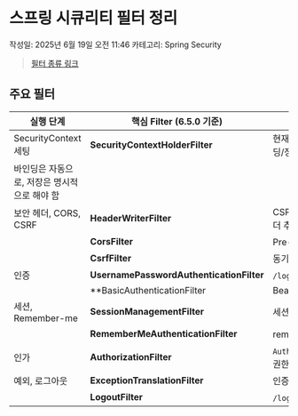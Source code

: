 # 스프링 시큐리티 필터 정리

작성일: 2025년 6월 19일 오전 11:46
카테고리: Spring Security

> [필터 종류 링크](https://docs.spring.io/spring-security/reference/api/java/org/springframework/security/config/annotation/web/HttpSecurityBuilder.html)
> 

## 주요 필터

| 실행 단계 | 핵심 Filter (6.5.0 기준) | 한 줄 역할 |
| --- | --- | --- |
| SecurityContext 세팅 | **SecurityContextHolderFilter** | 현재 스레드에 `SecurityContext` 바인딩/정리
바인딩은 자동으로, 저장은 명시적으로 해야 함 |
| 보안 헤더, CORS, CSRF | **HeaderWriterFilter** | CSP, X-Frame-Options 등 보안 헤더 추가 |
|  | **CorsFilter** | Pre-flight 허용·Origin 검사 |
|  | **CsrfFilter** | 동기화 토큰으로 CSRF 차단 |
| 인증 | **UsernamePasswordAuthenticationFilter** | `/login` 폼 POST → ID/PW 인증 |
|  | **BasicAuthenticationFilter | BearerTokenAuthenticationFilter** | HTTP Basic 또는 JWT/OAuth2 Bearer 토큰 인증 |
| 세션, Remember-me | **SessionManagementFilter** | 세션 고정 보호, 동시 세션 제한 |
|  | **RememberMeAuthenticationFilter** | remember-me 쿠키로 자동 로그인 |
| 인가 | **AuthorizationFilter** | `AuthorizationManager`로 URL 접근 권한 판정 |
| 예외, 로그아웃 | **ExceptionTranslationFilter** | 인증/인가 예외 → 401·403 응답 변환 |
|  | **LogoutFilter** | `/logout` 처리, `SecurityContext` 제거 |